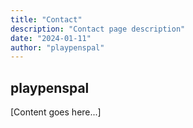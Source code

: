 ```yaml
---
title: "Contact"
description: "Contact page description"
date: "2024-01-11"
author: "playpenspal"
---
```


## playpenspal

[Content goes here...]
